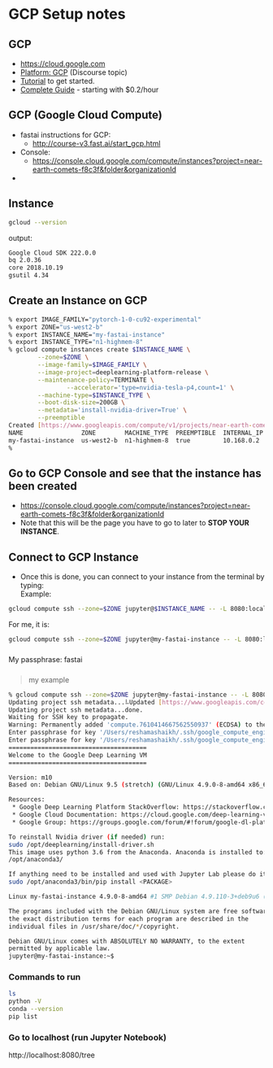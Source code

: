# GCP Setup notes

## GCP
- https://cloud.google.com
- [Platform:  GCP](https://forums.fast.ai/t/platform-gcp/27375) (Discourse topic)
- [Tutorial](http://course-v3.fast.ai/start_gcp.html) to get started.
- [Complete Guide](https://arunoda.me/blog/ideal-way-to-creare-a-fastai-node) - starting with $0.2/hour


## GCP (Google Cloud Compute)
- fastai instructions for GCP: 
  - http://course-v3.fast.ai/start_gcp.html
- Console:  
  - https://console.cloud.google.com/compute/instances?project=near-earth-comets-f8c3f&folder&organizationId
- 

## Instance
```bash
gcloud --version
```
output:  
```bash
Google Cloud SDK 222.0.0
bq 2.0.36
core 2018.10.19
gsutil 4.34
```

## Create an Instance on GCP
```bash
% export IMAGE_FAMILY="pytorch-1-0-cu92-experimental"
% export ZONE="us-west2-b"
% export INSTANCE_NAME="my-fastai-instance"
% export INSTANCE_TYPE="n1-highmem-8"
% gcloud compute instances create $INSTANCE_NAME \
        --zone=$ZONE \
        --image-family=$IMAGE_FAMILY \
        --image-project=deeplearning-platform-release \
        --maintenance-policy=TERMINATE \
                --accelerator='type=nvidia-tesla-p4,count=1' \
        --machine-type=$INSTANCE_TYPE \
        --boot-disk-size=200GB \
        --metadata='install-nvidia-driver=True' \
        --preemptible
Created [https://www.googleapis.com/compute/v1/projects/near-earth-comets-f8c3f/zones/us-west2-b/instances/my-fastai-instance].
NAME                ZONE        MACHINE_TYPE  PREEMPTIBLE  INTERNAL_IP  EXTERNAL_IP    STATUS
my-fastai-instance  us-west2-b  n1-highmem-8  true         10.168.0.2   35.235.122.68  RUNNING
% 
```

## Go to GCP Console and see that the instance has been created
- https://console.cloud.google.com/compute/instances?project=near-earth-comets-f8c3f&folder&organizationId
- Note that this will be the page you have to go to later to **STOP YOUR INSTANCE**.

## Connect to GCP Instance
- Once this is done, you can connect to your instance from the terminal by typing:  
Example:  
```bash
gcloud compute ssh --zone=$ZONE jupyter@$INSTANCE_NAME -- -L 8080:localhost:8080
```
For me, it is:  
```bash
gcloud compute ssh --zone=$ZONE jupyter@my-fastai-instance -- -L 8080:localhost:8080
```
###
My passphrase:  fastai

### 
>my example  

```bash
% gcloud compute ssh --zone=$ZONE jupyter@my-fastai-instance -- -L 8080:localhost:8080 
Updating project ssh metadata...⠧Updated [https://www.googleapis.com/compute/v1/projects/near-earth-comets-f8c3f].
Updating project ssh metadata...done.                                                                        
Waiting for SSH key to propagate.
Warning: Permanently added 'compute.7610414667562550937' (ECDSA) to the list of known hosts.
Enter passphrase for key '/Users/reshamashaikh/.ssh/google_compute_engine': 
Enter passphrase for key '/Users/reshamashaikh/.ssh/google_compute_engine': 
======================================
Welcome to the Google Deep Learning VM
======================================

Version: m10
Based on: Debian GNU/Linux 9.5 (stretch) (GNU/Linux 4.9.0-8-amd64 x86_64\n)

Resources:
 * Google Deep Learning Platform StackOverflow: https://stackoverflow.com/questions/tagged/google-dl-platform
 * Google Cloud Documentation: https://cloud.google.com/deep-learning-vm
 * Google Group: https://groups.google.com/forum/#!forum/google-dl-platform

To reinstall Nvidia driver (if needed) run:
sudo /opt/deeplearning/install-driver.sh
This image uses python 3.6 from the Anaconda. Anaconda is installed to:
/opt/anaconda3/

If anything need to be installed and used with Jupyter Lab please do it in the following way:
sudo /opt/anaconda3/bin/pip install <PACKAGE>

Linux my-fastai-instance 4.9.0-8-amd64 #1 SMP Debian 4.9.110-3+deb9u6 (2018-10-08) x86_64

The programs included with the Debian GNU/Linux system are free software;
the exact distribution terms for each program are described in the
individual files in /usr/share/doc/*/copyright.

Debian GNU/Linux comes with ABSOLUTELY NO WARRANTY, to the extent
permitted by applicable law.
jupyter@my-fastai-instance:~$ 
```

### Commands to run

```bash
ls
python -V
conda --version
pip list
```

### Go to localhost (run Jupyter Notebook)
http://localhost:8080/tree

    
    
